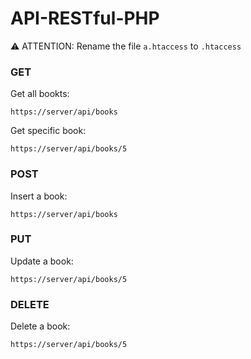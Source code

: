 # API-RESTful-PHP
:warning: ATTENTION: Rename the file `a.htaccess` to `.htaccess`

### GET
Get all bookts: 
```
https://server/api/books
```
Get specific book: 
```
https://server/api/books/5
```
### POST
Insert a book: 
```
https://server/api/books
```

### PUT
Update a book: 
```
https://server/api/books/5
```

### DELETE
Delete a book: 
```
https://server/api/books/5
```
